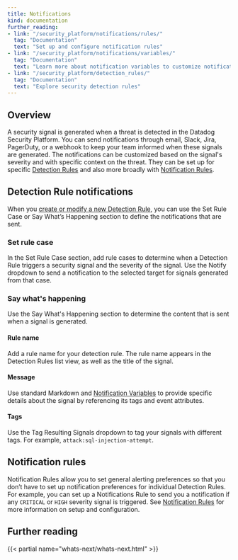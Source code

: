 ```yaml
---
title: Notifications
kind: documentation
further_reading:
- link: "/security_platform/notifications/rules/"
  tag: "Documentation"
  text: "Set up and configure notification rules"
- link: "/security_platform/notifications/variables/"
  tag: "Documentation"
  text: "Learn more about notification variables to customize notifications"
- link: "/security_platform/detection_rules/"
  tag: "Documentation"
  text: "Explore security detection rules"
---
```


## Overview

A security signal is generated when a threat is detected in the Datadog Security Platform. You can send notifications through email, Slack, Jira, PagerDuty, or a webhook to keep your team informed when these signals are generated. The notifications can be customized based on the signal's severity and with specific context on the threat. They can be set up for specific [Detection Rules](#detection-rules-notifications) and also more broadly with [Notification Rules](#notification-rules).

## Detection Rule notifications

When you [create or modify a new Detection Rule][1], you can use the Set Rule Case or Say What’s Happening section to define the notifications that are sent. 

### Set rule case

In the Set Rule Case section, add rule cases to determine when a Detection Rule triggers a security signal and the severity of the signal. Use the Notify dropdown to send a notification to the selected target for signals generated from that case. 

### Say what's happening

Use the Say What's Happening section to determine the content that is sent when a signal is generated. 

#### Rule name

Add a rule name for your detection rule. The rule name appears in the Detection Rules list view, as well as the title of the signal. 

#### Message

Use standard Markdown and [Notification Variables][2] to provide specific details about the signal by referencing its tags and event attributes.

#### Tags

Use the Tag Resulting Signals dropdown to tag your signals with different tags. For example, `attack:sql-injection-attempt`. 

## Notification rules

Notification Rules allow you to set general alerting preferences so that you don’t have to set up notification preferences for individual Detection Rules. For example, you can set up a Notifications Rule to send you a notification if any `CRITICAL` or `HIGH` severity signal is triggered. See [Notification Rules][3] for more information on setup and configuration.

## Further reading

{{< partial name="whats-next/whats-next.html" >}}

[1]: /security_platform/detection_rules/#creating-and-managing-detection-rules
[2]: /security_platform/notifications/variables/
[3]: /security_platform/notifications/rules/
